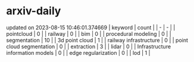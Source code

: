 # arxiv-daily
updated on 2023-08-15 10:46:01.374669
| keyword | count |
| - | - |
| pointcloud | 0 |
| railway | 0 |
| bim | 0 |
| procedural modeling | 0 |
| segmentation | 10 |
| 3d point cloud | 1 |
| railway infrastructure | 0 |
| point cloud segmentation | 0 |
| extraction | 3 |
| lidar | 0 |
| Infrastructure information models | 0 |
| edge regularization | 0 |
| lod | 1 |
